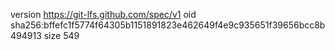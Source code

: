 version https://git-lfs.github.com/spec/v1
oid sha256:bffefc1f5774f64305b1151891823e462649f4e9c935651f39656bcc8b494913
size 549
